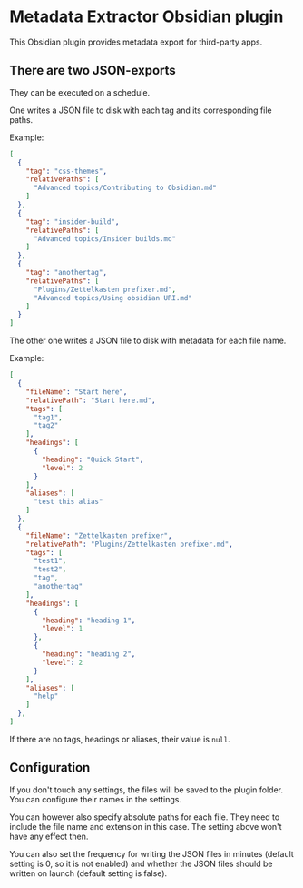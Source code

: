# Metadata Extractor Obsidian plugin

This Obsidian plugin provides metadata export for third-party apps.

## There are two JSON-exports

They can be executed on a schedule.

One writes a JSON file to disk with each tag and its corresponding file paths.


Example:

```json
[
  {
    "tag": "css-themes",
    "relativePaths": [
      "Advanced topics/Contributing to Obsidian.md"
    ]
  },
  {
    "tag": "insider-build",
    "relativePaths": [
      "Advanced topics/Insider builds.md"
    ]
  },
  {
    "tag": "anothertag",
    "relativePaths": [
      "Plugins/Zettelkasten prefixer.md",
      "Advanced topics/Using obsidian URI.md"
    ]
  }
]
```


The other one writes a JSON file to disk with metadata for each file name.

Example:

```json
[
  {
    "fileName": "Start here",
    "relativePath": "Start here.md",
    "tags": [
      "tag1",
      "tag2"
    ],
    "headings": [
      {
        "heading": "Quick Start",
        "level": 2
      }
    ],
    "aliases": [
      "test this alias"
    ]
  },
  {
    "fileName": "Zettelkasten prefixer",
    "relativePath": "Plugins/Zettelkasten prefixer.md",
    "tags": [
      "test1",
      "test2",
      "tag",
      "anothertag"
    ],
    "headings": [
      {
        "heading": "heading 1",
        "level": 1
      },
      {
        "heading": "heading 2",
        "level": 2
      }
    ],
    "aliases": [
      "help"
    ]
  },
]
```

If there are no tags, headings or aliases, their value is `null`.

## Configuration

If you don't touch any settings, the files will be saved to the plugin folder. You can configure their names in the settings.

You can however also specify absolute paths for each file. They need to include the file name and extension in this case. The setting above won't have any effect then.

You can also set the frequency for writing the JSON files in minutes (default setting is 0, so it is not enabled) and whether the JSON files should be written on launch (default setting is false).

